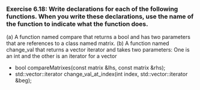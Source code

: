 ###  Exercise 6.18: Write declarations for each of the following functions. When you write these declarations, use the    name of the function to indicate what the function does.
(a) A function named compare that returns a bool and has two parameters that are references to a class named matrix.
(b) A function named change_val that returns a vector<int> iterator and takes two parameters: One is an int and the other is an iterator for a vector<int>

-   bool compareMatrixes(const matrix &lhs, const matrix &rhs);
-   std::vector<int>::iterator change_val_at_index(int index, std::vector<int>::iterator &beg);
